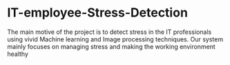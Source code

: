 # IT-employee-Stress-Detection
The main motive of the project is to detect stress in the IT professionals using vivid Machine learning and Image processing techniques. Our system mainly focuses on managing stress and making the working environment healthy 
